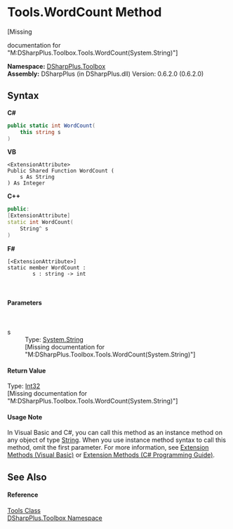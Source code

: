 # Tools.WordCount Method 
 

\[Missing <summary> documentation for "M:DSharpPlus.Toolbox.Tools.WordCount(System.String)"\]

**Namespace:**&nbsp;<a href="af5df1b3-3a3e-f019-eefb-0c8f3497228d">DSharpPlus.Toolbox</a><br />**Assembly:**&nbsp;DSharpPlus (in DSharpPlus.dll) Version: 0.6.2.0 (0.6.2.0)

## Syntax

**C#**<br />
``` C#
public static int WordCount(
	this string s
)
```

**VB**<br />
``` VB
<ExtensionAttribute>
Public Shared Function WordCount ( 
	s As String
) As Integer
```

**C++**<br />
``` C++
public:
[ExtensionAttribute]
static int WordCount(
	String^ s
)
```

**F#**<br />
``` F#
[<ExtensionAttribute>]
static member WordCount : 
        s : string -> int 

```

<br />

#### Parameters
&nbsp;<dl><dt>s</dt><dd>Type: <a href="http://msdn2.microsoft.com/en-us/library/s1wwdcbf" target="_blank">System.String</a><br />\[Missing <param name="s"/> documentation for "M:DSharpPlus.Toolbox.Tools.WordCount(System.String)"\]</dd></dl>

#### Return Value
Type: <a href="http://msdn2.microsoft.com/en-us/library/td2s409d" target="_blank">Int32</a><br />\[Missing <returns> documentation for "M:DSharpPlus.Toolbox.Tools.WordCount(System.String)"\]

#### Usage Note
In Visual Basic and C#, you can call this method as an instance method on any object of type <a href="http://msdn2.microsoft.com/en-us/library/s1wwdcbf" target="_blank">String</a>. When you use instance method syntax to call this method, omit the first parameter. For more information, see <a href="http://msdn.microsoft.com/en-us/library/bb384936.aspx">Extension Methods (Visual Basic)</a> or <a href="http://msdn.microsoft.com/en-us/library/bb383977.aspx">Extension Methods (C# Programming Guide)</a>.

## See Also


#### Reference
<a href="2216b785-8993-a9aa-d740-b61a19f29ed0">Tools Class</a><br /><a href="af5df1b3-3a3e-f019-eefb-0c8f3497228d">DSharpPlus.Toolbox Namespace</a><br />